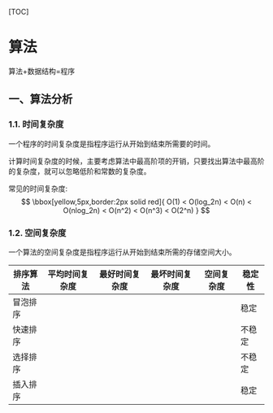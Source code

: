 [TOC]

# 算法

算法+数据结构=程序

## 一、算法分析

### 1.1. 时间复杂度

一个程序的时间复杂度是指程序运行从开始到结束所需要的时间。

计算时间复杂度的时候，主要考虑算法中最高阶项的开销，只要找出算法中最高阶的复杂度，就可以忽略低阶和常数的复杂度。

常见的时间复杂度:
$$
\bbox[yellow,5px,border:2px solid red]{
O(1) < O(log_2n) < O(n) < O(nlog_2n) < O(n^2) < O(n^3) < O(2^n)
}
$$


### 1.2. 空间复杂度

一个算法的空间复杂度是指程序运行从开始到结束所需的存储空间大小。

| 排序算法 | 平均时间复杂度 | 最好时间复杂度 | 最坏时间复杂度 | 空间复杂度 | 稳定性 |
| ---- | ------- | ------- | ------- | ----- | --- |
| 冒泡排序 |         |         |         |       | 稳定  |
| 快速排序 |         |         |         |       | 不稳定 |
| 选择排序 |         |         |         |       | 不稳定 |
| 插入排序 |         |         |         |       | 稳定  |
